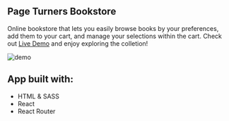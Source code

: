 ## Page Turners Bookstore

Online bookstore that lets you easily browse books by your preferences, add them to your cart, and manage your selections within the cart. Check out <a href="https://adambelko.github.io/shopping-cart/">Live Demo</a> and enjoy exploring the colletion!

![demo](src/assets/images/demo/demo.gif)

## App built with:

-   HTML & SASS
-   React
-   React Router
